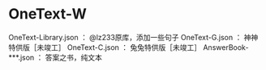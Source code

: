 # OneText-W
OneText-Library.json ： @lz233原库，添加一些句子
OneText-G.json ： 神神特供版［未竣工］
OneText-C.json ： 兔兔特供版［未竣工］
AnswerBook-***.json ： 答案之书，纯文本
